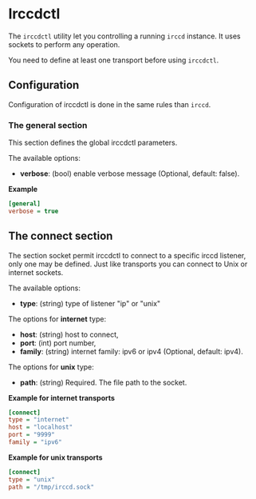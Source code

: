 # Irccdctl

The `irccdctl` utility let you controlling a running `irccd` instance. It uses sockets to perform any operation.

You need to define at least one transport before using `irccdctl`.

## Configuration

Configuration of irccdctl is done in the same rules than `irccd`.

### The general section

This section defines the global irccdctl parameters.

The available options:

- **verbose**: (bool) enable verbose message (Optional, default: false).

**Example**

````ini
[general]
verbose = true
````

## The connect section

The section socket permit irccdctl to connect to a specific irccd listener, only one may be defined. Just like
transports you can connect to Unix or internet sockets.

The available options:

  - **type**: (string) type of listener "ip" or "unix"

The options for **internet** type:

  - **host**: (string) host to connect,
  - **port**: (int) port number,
  - **family**: (string) internet family: ipv6 or ipv4 (Optional, default: ipv4).

The options for **unix** type:

  - **path**: (string) Required. The file path to the socket.

**Example for internet transports**

````ini
[connect]
type = "internet"
host = "localhost"
port = "9999"
family = "ipv6"
````

**Example for unix transports**

````ini
[connect]
type = "unix"
path = "/tmp/irccd.sock"
````
